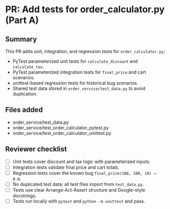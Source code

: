 # PR: Add tests for order_calculator.py (Part A)

## Summary
This PR adds unit, integration, and regression tests for `order_calculator.py`:
- PyTest parameterized unit tests for `calculate_discount` and `calculate_tax`.
- PyTest parameterized integration tests for `final_price` and cart scenarios.
- unittest-based regression tests for historical bug scenarios.
- Shared test data stored in `order_service/test_data.py` to avoid duplication.

## Files added
- order_service/test_data.py
- order_service/test_order_calculator_pytest.py
- order_service/test_order_calculator_unittest.py

## Reviewer checklist
- [ ] Unit tests cover discount and tax logic with parameterized inputs.
- [ ] Integration tests validate final price and cart totals.
- [ ] Regression tests cover the known bug `final_price(100, 100, 10) → 0.0`.
- [ ] No duplicated test data; all test files import from `test_data.py`.
- [ ] Tests use clear Arrange-Act-Assert structure and Google-style docstrings.
- [ ] Tests run locally with `pytest` and `python -m unittest` and pass.
